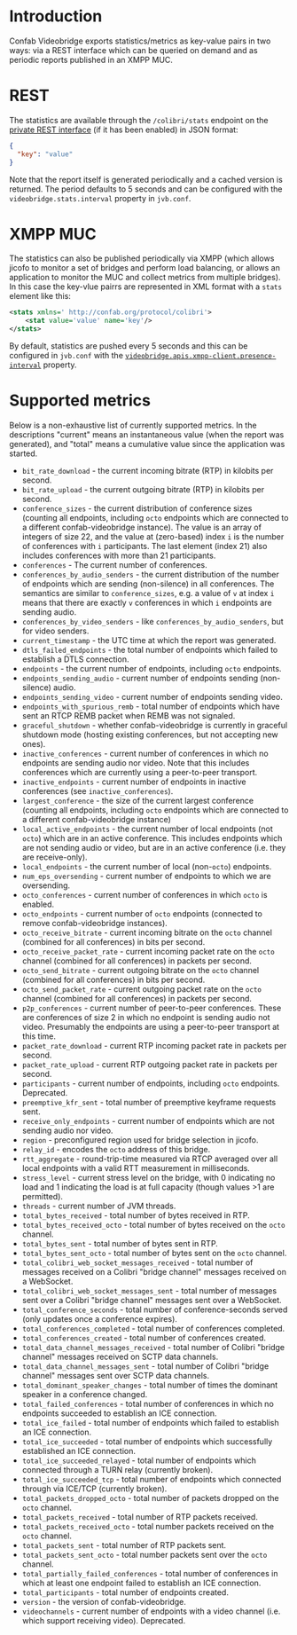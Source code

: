 Introduction
============
Confab Videobridge exports statistics/metrics as key-value pairs in two ways: via a REST interface which can be
queried on demand and as periodic reports published in an XMPP MUC.

# REST
The statistics are available through the `/colibri/stats` endpoint on the [private REST interface](rest.md) 
(if it has been enabled) in JSON format:
```json
{
  "key": "value"
}
```

Note that the report itself is generated periodically and a cached version is returned. The period defaults to 5 seconds
and can be configured with the `videobridge.stats.interval` property in `jvb.conf`.

# XMPP MUC
The statistics can also be published periodically via XMPP (which allows jicofo to monitor a set of bridges and perform
load balancing, or allows an application to monitor the MUC and collect metrics from multiple bridges). In this case the
key-vlue pairrs are represented in XML format with a `stats` element like this:
```xml
<stats xmlns=' http://confab.org/protocol/colibri'>
	<stat value='value' name='key'/>
</stats>
```

By default, statistics are pushed every 5 seconds and this can be configured in `jvb.conf` with the
[`videobridge.apis.xmpp-client.presence-interval`](https://github.com/confab/confab-videobridge/blob/master/jvb/src/main/resources/reference.conf#L65) property.


# Supported metrics
Below is a non-exhaustive list of currently supported metrics. In the descriptions "current" means an instantaneous 
value (when the report was generated), and "total" means a cumulative value since the application was started.

* `bit_rate_download` - the current incoming bitrate (RTP) in kilobits per second.
* `bit_rate_upload` - the current outgoing bitrate (RTP) in kilobits per second.
* `conference_sizes` - the current distribution of conference sizes (counting all endpoints, including `octo` endpoints
which are connected to a different confab-videobridge instance). The value is an array of integers of size 22,
and the value at (zero-based) index `i` is the number of conferences with `i` participants. The last element (index 21)
also includes conferences with more than 21 participants.
* `conferences` - The current number of conferences.
* `conferences_by_audio_senders` - the current distribution of the number of endpoints which are sending (non-silence)
in all conferences. The semantics are similar to `conference_sizes`, e.g. a value of `v` at index `i` means that there
are exactly `v` conferences in which `i` endpoints are sending audio.
* `conferences_by_video_senders` - like `conferences_by_audio_senders`, but for video senders.
* `current_timestamp` - the UTC time at which the report was generated.
* `dtls_failed_endpoints` - the total number of endpoints which failed to establish a DTLS connection.
* `endpoints` - the current number of endpoints, including `octo` endpoints.
* `endpoints_sending_audio` - current number of endpoints sending (non-silence) audio.
* `endpoints_sending_video` - current number of endpoints sending video.
* `endpoints_with_spurious_remb` - total number of endpoints which have sent an RTCP REMB packet when REMB was not
signaled.
* `graceful_shutdown` - whether confab-videobridge is currently in graceful shutdown mode (hosting existing conferences,
but not accepting new ones).
* `inactive_conferences` - current number of conferences in which no endpoints are sending audio nor video. Note that
this includes conferences which are currently using a peer-to-peer transport.
* `inactive_endpoints` - current number of endpoints in inactive conferences (see `inactive_conferences`).
* `largest_conference` - the size of the current largest conference (counting all endpoints, including `octo` 
endpoints which are connected to a different confab-videobridge instance)
* `local_active_endpoints` - the current number of local endpoints (not `octo`) which are in an active conference. This
includes endpoints which are not sending audio or video, but are in an active conference (i.e. they are receive-only).
* `local_endpoints` - the current number of local (non-`octo`) endpoints.
* `num_eps_oversending` - current number of endpoints to which we are oversending.
* `octo_conferences` - current number of conferences in which `octo` is enabled.
* `octo_endpoints` - current number of `octo` endpoints (connected to remove confab-videobridge instances).
* `octo_receive_bitrate` - current incoming bitrate on the `octo` channel (combined for all conferences) in bits per 
second.
* `octo_receive_packet_rate` - current incoming packet rate on the `octo` channel (combined for all conferences) in
packets per second.
* `octo_send_bitrate` - current outgoing bitrate on the `octo` channel (combined for all conferences) in bits per
second.
* `octo_send_packet_rate` - current outgoing packet rate on the `octo` channel (combined for all conferences) in
packets per second.
* `p2p_conferences` - current number of peer-to-peer conferences. These are conferences of size 2 in which no endpoint
is sending audio not video. Presumably the endpoints are using a peer-to-peer transport at this time.
* `packet_rate_download` - current RTP incoming packet rate in packets per second.
* `packet_rate_upload` - current RTP outgoing packet rate in packets per second.
* `participants` - current number of endpoints, including `octo` endpoints. Deprecated.
* `preemptive_kfr_sent` - total number of preemptive keyframe requests sent.
* `receive_only_endpoints` - current number of endpoints which are not sending audio nor video.
* `region` - preconfigured region used for bridge selection in jicofo.
* `relay_id` - encodes the `octo` address of this bridge.
* `rtt_aggregate` - round-trip-time measured via RTCP averaged over all local endpoints with a valid RTT measurement in
milliseconds.
* `stress_level` - current stress level on the bridge, with 0 indicating no load and 1 indicating the load is at full
capacity (though values >1 are permitted).
* `threads` - current number of JVM threads.
* `total_bytes_received` - total number of bytes received in RTP.
* `total_bytes_received_octo` - total number of bytes received on the `octo` channel.
* `total_bytes_sent` - total number of bytes sent in RTP.
* `total_bytes_sent_octo` - total number of bytes sent on the `octo` channel.
* `total_colibri_web_socket_messages_received` - total number of messages received on a Colibri "bridge channel" 
messages received on a WebSocket.
* `total_colibri_web_socket_messages_sent` - total number of messages sent over a Colibri "bridge channel" messages 
sent over a WebSocket.
* `total_conference_seconds` - total number of conference-seconds served (only updates once a conference expires).
* `total_conferences_completed` - total number of conferences completed.
* `total_conferences_created` - total number of conferences created.
* `total_data_channel_messages_received` - total number of Colibri "bridge channel" messages received on SCTP data
channels.
* `total_data_channel_messages_sent` - total number of Colibri "bridge channel" messages sent over SCTP data
channels.
* `total_dominant_speaker_changes` - total number of times the dominant speaker in a conference changed.
* `total_failed_conferences` - total number of conferences in which no endpoints succeeded to establish an ICE 
connection.
* `total_ice_failed` - total number of endpoints which failed to establish an ICE connection.
* `total_ice_succeeded` - total number of endpoints which successfully established an ICE connection.
* `total_ice_succeeded_relayed` - total number of endpoints which connected through a TURN relay (currently broken).
* `total_ice_succeeded_tcp` - total number of endpoints which connected through via ICE/TCP (currently broken).
* `total_packets_dropped_octo` - total number of packets dropped on the `octo` channel.
* `total_packets_received` - total number of RTP packets received.
* `total_packets_received_octo` - total number packets received on the `octo` channel.
* `total_packets_sent` - total number of RTP packets sent.
* `total_packets_sent_octo` - total number packets sent over the `octo` channel.
* `total_partially_failed_conferences` - total number of conferences in which at least one endpoint failed to establish
an ICE connection.
* `total_participants` - total number of endpoints created.
* `version` - the version of confab-videobridge.
* `videochannels` - current number of endpoints with a video channel (i.e. which support receiving video). Deprecated.
